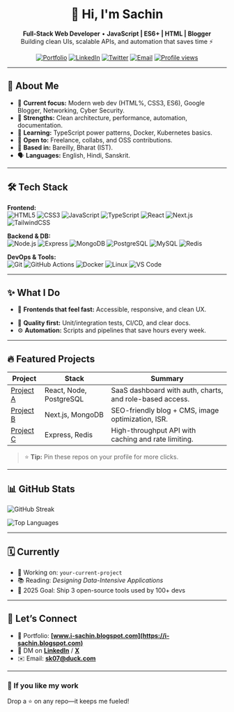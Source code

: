 <!--
  Profile README for YOUR_USERNAME
  SEO tips:
  - Put your primary keywords in H1/H2 and the first paragraph.
  - Use descriptive alt text on images.
  - Link out to portfolio, blog, and key projects with meaningful anchor text.
  - Keep sections skim-friendly with headings and bullet points.
-->

<div align="center">
  
# 👋 Hi, I'm **Sachin**  
**Full-Stack Web Developer** • **JavaScript | ES6+ | HTML | Blogger**  
Building clean UIs, scalable APIs, and automation that saves time ⚡

[![Portfolio](https://img.shields.io/badge/Portfolio-Visit-000?logo=vercel&logoColor=white)](https://i-sachin.blogspot.com)
[![LinkedIn](https://img.shields.io/badge/LinkedIn-Connect-0A66C2?logo=linkedin&logoColor=white)](https://www.linkedin.com/in/i-sachin/)
[![Twitter](https://img.shields.io/badge/X_(Twitter)-Follow-111?logo=x&logoColor=white)](https://x.com/your-handle)
[![Email](https://img.shields.io/badge/Email-hello%40you.com-EA4335?logo=gmail&logoColor=white)](mailto:sk07@duck.com)
[![Profile views](https://komarev.com/ghpvc/?username=YOUR_USERNAME&style=flat&label=Profile+views)](#)

</div>

---

## 🧭 About Me
- 🚀 **Current focus:** Modern web dev (HTML%, CSS3, ES6), Google Blogger, Networking, Cyber Security.  
- 🧩 **Strengths:** Clean architecture, performance, automation, documentation.  
- 🌱 **Learning:** TypeScript power patterns, Docker, Kubernetes basics.  
- 🤝 **Open to:** Freelance, collabs, and OSS contributions.  
- 📍 **Based in:** Bareilly, Bharat (IST).  
- 🗣️ **Languages:** English, Hindi, Sanskrit.

---

## 🛠️ Tech Stack
<!-- Use shields badges for quick visual scanning -->
**Frontend:**  
![HTML5](https://img.shields.io/badge/HTML5-E34F26?logo=html5&logoColor=white)
![CSS3](https://img.shields.io/badge/CSS3-1572B6?logo=css3&logoColor=white)
![JavaScript](https://img.shields.io/badge/JavaScript-F7DF1E?logo=javascript&logoColor=111)
![TypeScript](https://img.shields.io/badge/TypeScript-3178C6?logo=typescript&logoColor=white)
![React](https://img.shields.io/badge/React-20232A?logo=react&logoColor=61DAFB)
![Next.js](https://img.shields.io/badge/Next.js-000?logo=nextdotjs&logoColor=white)
![TailwindCSS](https://img.shields.io/badge/TailwindCSS-38B2AC?logo=tailwindcss&logoColor=white)

**Backend & DB:**  
![Node.js](https://img.shields.io/badge/Node.js-339933?logo=nodedotjs&logoColor=white)
![Express](https://img.shields.io/badge/Express-000?logo=express&logoColor=white)
![MongoDB](https://img.shields.io/badge/MongoDB-47A248?logo=mongodb&logoColor=white)
![PostgreSQL](https://img.shields.io/badge/PostgreSQL-316192?logo=postgresql&logoColor=white)
![MySQL](https://img.shields.io/badge/MySQL-4479A1?logo=mysql&logoColor=white)
![Redis](https://img.shields.io/badge/Redis-DC382D?logo=redis&logoColor=white)

**DevOps & Tools:**  
![Git](https://img.shields.io/badge/Git-F05032?logo=git&logoColor=white)
![GitHub Actions](https://img.shields.io/badge/GitHub_Actions-2088FF?logo=githubactions&logoColor=white)
![Docker](https://img.shields.io/badge/Docker-2496ED?logo=docker&logoColor=white)
![Linux](https://img.shields.io/badge/Linux-FCC624?logo=linux&logoColor=111)
![VS Code](https://img.shields.io/badge/VS_Code-007ACC?logo=visualstudiocode&logoColor=white)

---

## ✨ What I Do
- 🧱 **Frontends that feel fast:** Accessible, responsive, and clean UX.  
<!-- 🔗 **APIs that scale:** REST/GraphQL with auth, caching, and testing.  -->
- 🧪 **Quality first:** Unit/integration tests, CI/CD, and clear docs.  
- ⚙️ **Automation:** Scripts and pipelines that save hours every week.

---

## 🔥 Featured Projects
<!-- Replace links & summaries with your real projects -->
| Project | Stack | Summary |
|---|---|---|
| [Project A](https://github.com/YOUR_USERNAME/project-a) | React, Node, PostgreSQL | SaaS dashboard with auth, charts, and role-based access. |
| [Project B](https://github.com/YOUR_USERNAME/project-b) | Next.js, MongoDB | SEO-friendly blog + CMS, image optimization, ISR. |
| [Project C](https://github.com/YOUR_USERNAME/project-c) | Express, Redis | High-throughput API with caching and rate limiting. |

> ⭐ **Tip:** Pin these repos on your profile for more clicks.

---

## 📊 GitHub Stats
<!-- If an image fails to load sometimes, just refresh; these services are popular in profile READMEs -->
<p>
  <img alt="GitHub Streak" src="https://streak-stats.demolab.com?user=YOUR_USERNAME&theme=default&hide_border=true" />
</p>
<p>
  <img alt="Top Languages" src="https://github-readme-stats.vercel.app/api/top-langs/?username=YOUR_USERNAME&layout=compact&hide_border=true" />
</p>

---

## 🗓️ Currently
- 🚧 Working on: `your-current-project`  
- 📚 Reading: *Designing Data-Intensive Applications*  
- 🎯 2025 Goal: Ship 3 open-source tools used by 100+ devs

---

## 🤝 Let’s Connect
- 💼 Portfolio: **[www.i-sachin.blogspot.com](https://i-sachin.blogspot.com)**  
- 💬 DM on **[LinkedIn](https://www.linkedin.com/in/i-sachin/)** / **[X](https://x.com/your-handle)**  
- ✉️ Email: **sk07@duck.com**

---

### 🙌 If you like my work
Drop a ⭐ on any repo—it keeps me fueled!  
